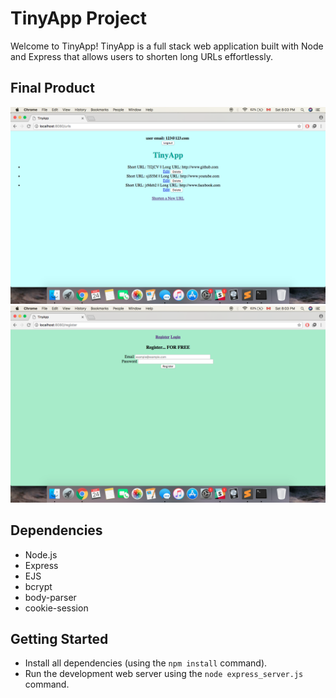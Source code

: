 # TinyApp Project

Welcome to TinyApp! TinyApp is a full stack web application built with Node and Express that allows users to shorten long URLs effortlessly.

## Final Product

!["Screenshot of URLs page"](https://github.com/Morganyyu/TinyApp/blob/master/docs/urls-page.png?raw=true)
!["Screenshot of register page"](https://github.com/Morganyyu/TinyApp/blob/master/docs/register-page.png)

## Dependencies

- Node.js
- Express
- EJS
- bcrypt
- body-parser
- cookie-session

## Getting Started

- Install all dependencies (using the `npm install` command).
- Run the development web server using the `node express_server.js` command.